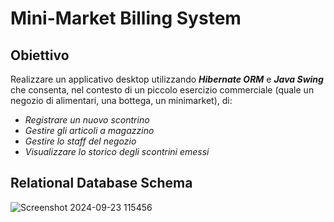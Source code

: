 # Mini-Market Billing System

## Obiettivo
Realizzare un applicativo desktop utilizzando ***Hibernate ORM*** e ***Java Swing*** che consenta, nel contesto di un piccolo esercizio commerciale (quale un negozio di alimentari, una bottega, un minimarket), di:
- *Registrare un nuovo scontrino*
- *Gestire gli articoli a magazzino*
- *Gestire lo staff del negozio*
- *Visualizzare lo storico degli scontrini emessi*

## Relational Database Schema
![Screenshot 2024-09-23 115456](https://github.com/user-attachments/assets/5b7538ce-6a76-4d9c-85a0-735d3308c9ca)
